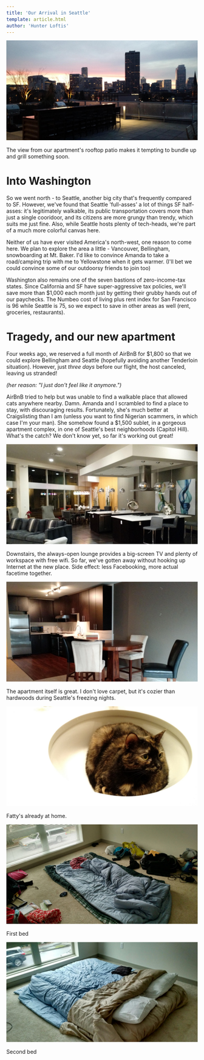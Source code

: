 ```yaml
---
title: 'Our Arrival in Seattle'
template: article.html
author: 'Hunter Loftis'
---
```


![Deck](apartment-deck.jpg)

The view from our apartment's rooftop patio makes it tempting to bundle up and grill something soon.

# Into Washington

So we went north - to Seattle, another big city that's frequently compared to SF.
However, we've found that Seattle 'full-asses' a lot of things SF half-asses:
it's legitimately walkable, its public transportation covers more than just a single cooridoor,
and its citizens are more grungy than trendy, which suits me just fine.
Also, while Seattle hosts plenty of tech-heads, we're part of a much more colorful canvas here.

Neither of us have ever visited America's north-west, one reason to come here.
We plan to explore the area a little - Vancouver, Bellingham, snowboarding at Mt. Baker.
I'd like to convince Amanda to take a road/camping trip with me to Yellowstone when it gets warmer.
(I'll bet we could convince some of our outdoorsy friends to join too)

Washington also remains one of the seven bastions of zero-income-tax states.
Since California and SF have super-aggressive tax policies,
we'll save more than $1,000 each month just by getting their grubby hands out of our paychecks.
The Numbeo cost of living plus rent index for San Francisco is 96 while Seattle is 75,
so we expect to save in other areas as well (rent, groceries, restaurants).

# Tragedy, and our new apartment

Four weeks ago, we reserved a full month of AirBnB for $1,800 so that we could explore Bellingham and Seattle
(hopefully avoiding another Tenderloin situation).
However, just *three days* before our flight, the host canceled, leaving us stranded!

*(her reason: "I just don't feel like it anymore.")*

AirBnB tried to help but was unable to find a walkable place that allowed cats anywhere nearby.
Damn.
Amanda and I scrambled to find a place to stay, with discouraging results.
Fortunately, she's much better at Craigslisting than I am (unless you want to find Nigerian scammers, in which case I'm your man).
She somehow found a $1,500 sublet, in a gorgeous apartment complex, in one of Seattle's best neighborhoods (Capitol Hill).
What's the catch? We don't know yet, so far it's working out great!

![Lounge](apartment-lounge.jpg)

Downstairs, the always-open lounge provides a big-screen TV and plenty of workspace with free wifi.
So far, we've gotten away without hooking up Internet at the new place.
Side effect: less Facebooking, more actual facetime together.

![Our new apartment](apartment-kitchen.jpg)

The apartment itself is great.
I don't love carpet, but it's cozier than hardwoods during Seattle's freezing nights.

![Fatty in the sink](fatty-sink.jpg)

Fatty's already at home.

![First bed](apartment-firstbed.jpg)

First bed

![Second bed](apartment-secondbed.jpg)

Second bed

